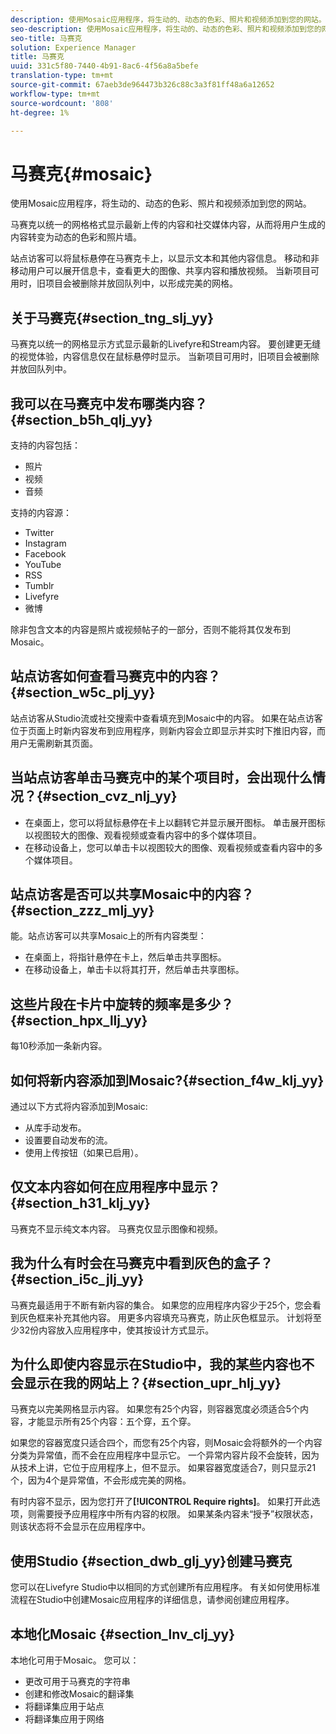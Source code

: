 ```yaml
---
description: 使用Mosaic应用程序，将生动的、动态的色彩、照片和视频添加到您的网站。
seo-description: 使用Mosaic应用程序，将生动的、动态的色彩、照片和视频添加到您的网站。
seo-title: 马赛克
solution: Experience Manager
title: 马赛克
uuid: 331c5f80-7440-4b91-8ac6-4f56a8a5befe
translation-type: tm+mt
source-git-commit: 67aeb3de964473b326c88c3a3f81ff48a6a12652
workflow-type: tm+mt
source-wordcount: '808'
ht-degree: 1%

---
```



# 马赛克{#mosaic}

使用Mosaic应用程序，将生动的、动态的色彩、照片和视频添加到您的网站。

马赛克以统一的网格格式显示最新上传的内容和社交媒体内容，从而将用户生成的内容转变为动态的色彩和照片墙。

站点访客可以将鼠标悬停在马赛克卡上，以显示文本和其他内容信息。 移动和非移动用户可以展开信息卡，查看更大的图像、共享内容和播放视频。 当新项目可用时，旧项目会被删除并放回队列中，以形成完美的网格。

## 关于马赛克{#section_tng_slj_yy}

马赛克以统一的网格显示方式显示最新的Livefyre和Stream内容。 要创建更无缝的视觉体验，内容信息仅在鼠标悬停时显示。 当新项目可用时，旧项目会被删除并放回队列中。

## 我可以在马赛克中发布哪类内容？{#section_b5h_qlj_yy}

支持的内容包括：

* 照片
* 视频
* 音频

支持的内容源：

* Twitter
* Instagram
* Facebook
* YouTube
* RSS
* Tumblr
* Livefyre
* 微博

除非包含文本的内容是照片或视频帖子的一部分，否则不能将其仅发布到Mosaic。

## 站点访客如何查看马赛克中的内容？{#section_w5c_plj_yy}

站点访客从Studio流或社交搜索中查看填充到Mosaic中的内容。 如果在站点访客位于页面上时新内容发布到应用程序，则新内容会立即显示并实时下推旧内容，而用户无需刷新其页面。

## 当站点访客单击马赛克中的某个项目时，会出现什么情况？{#section_cvz_nlj_yy}

* 在桌面上，您可以将鼠标悬停在卡上以翻转它并显示展开图标。 单击展开图标以视图较大的图像、观看视频或查看内容中的多个媒体项目。
* 在移动设备上，您可以单击卡以视图较大的图像、观看视频或查看内容中的多个媒体项目。

## 站点访客是否可以共享Mosaic中的内容？{#section_zzz_mlj_yy}

能。站点访客可以共享Mosaic上的所有内容类型：

* 在桌面上，将指针悬停在卡上，然后单击共享图标。
* 在移动设备上，单击卡以将其打开，然后单击共享图标。

## 这些片段在卡片中旋转的频率是多少？{#section_hpx_llj_yy}

每10秒添加一条新内容。

## 如何将新内容添加到Mosaic?{#section_f4w_klj_yy}

通过以下方式将内容添加到Mosaic:

* 从库手动发布。
* 设置要自动发布的流。
* 使用上传按钮（如果已启用）。

## 仅文本内容如何在应用程序中显示？{#section_h31_klj_yy}

马赛克不显示纯文本内容。 马赛克仅显示图像和视频。

## 我为什么有时会在马赛克中看到灰色的盒子？{#section_i5c_jlj_yy}

马赛克最适用于不断有新内容的集合。 如果您的应用程序内容少于25个，您会看到灰色框来补充其他内容。 用更多内容填充马赛克，防止灰色框显示。 计划将至少32份内容放入应用程序中，使其按设计方式显示。

## 为什么即使内容显示在Studio中，我的某些内容也不会显示在我的网站上？{#section_upr_hlj_yy}

马赛克以完美网格显示内容。 如果您有25个内容，则容器宽度必须适合5个内容，才能显示所有25个内容：五个穿，五个穿。

如果您的容器宽度只适合四个，而您有25个内容，则Mosaic会将额外的一个内容分类为异常值，而不会在应用程序中显示它。 一个异常内容片段不会旋转，因为从技术上讲，它位于应用程序上，但不显示。 如果容器宽度适合7，则只显示21个，因为4个是异常值，不会形成完美的网格。

有时内容不显示，因为您打开了&#x200B;**[!UICONTROL Require rights]**。 如果打开此选项，则需要授予应用程序中所有内容的权限。 如果某条内容未“授予”权限状态，则该状态将不会显示在应用程序中。

## 使用Studio {#section_dwb_glj_yy}创建马赛克

您可以在Livefyre Studio中以相同的方式创建所有应用程序。 有关如何使用标准流程在Studio中创建Mosaic应用程序的详细信息，请参阅创建应用程序。

## 本地化Mosaic {#section_lnv_clj_yy}

本地化可用于Mosaic。 您可以：

* 更改可用于马赛克的字符串
* 创建和修改Mosaic的翻译集
* 将翻译集应用于站点
* 将翻译集应用于网络

